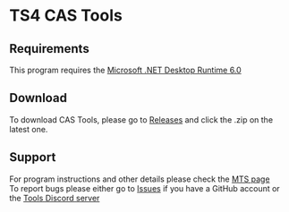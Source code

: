 # TS4 CAS Tools

## Requirements
This program requires the [Microsoft .NET Desktop Runtime 6.0](https://dotnet.microsoft.com/en-us/download/dotnet/6.0)


## Download
To download CAS Tools, please go to [Releases](https://github.com/CmarNYC-Tools/TS4CASTools/releases) and click the .zip on the latest one.

## Support 
For program instructions and other details please check the [MTS page](https://modthesims.info/d/582348/s4-cas-tools-updated-to-v3-8-2-0-on-3-18-2023.html)\
To report bugs please either go to [Issues](https://github.com/CmarNYC-Tools/TS4CASTools/issues) if you have a GitHub account or the [Tools Discord server](https://discord.gg/TcAxhT6ayM)

